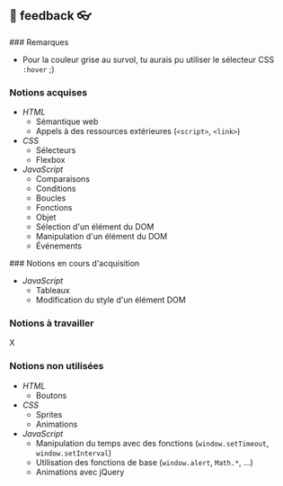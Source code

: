 ## :wave: feedback :eyeglasses:

### Remarques

- Pour la couleur grise au survol, tu aurais pu utiliser le sélecteur CSS `:hover` ;)

### Notions acquises

- *HTML*
  - Sémantique web
  - Appels à des ressources extérieures (`<script>`, `<link>`)
- *CSS*
  - Sélecteurs
  - Flexbox
- *JavaScript*
  - Comparaisons
  - Conditions
  - Boucles
  - Fonctions
  - Objet
  - Sélection d'un élément du DOM
  - Manipulation d'un élément du DOM
  - Événements

### Notions en cours d'acquisition

- *JavaScript*
  - Tableaux
  - Modification du style d'un élément DOM

### Notions à travailler

X

### Notions non utilisées

- *HTML*
  - Boutons
- *CSS*
  - Sprites
  - Animations
- *JavaScript*
  - Manipulation du temps avec des fonctions (`window.setTimeout`, `window.setInterval`)
  - Utilisation des fonctions de base (`window.alert`, `Math.*`, ...)
  - Animations avec jQuery
